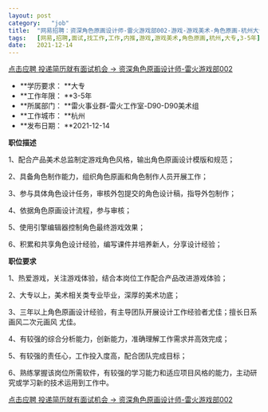 ```yaml
---
layout:	post
category:	"job"
title:	"网易招聘：资深角色原画设计师-雷火游戏部002-游戏-游戏美术-角色原画-杭州大专3-5年"
tags:	[网易,招聘,面试,找工作,工作,内推,游戏,游戏美术,角色原画,杭州,大专,3-5年]
date:	2021-12-14
---
```


[点击应聘 投递简历就有面试机会 ->  资深角色原画设计师-雷火游戏部002](http://mobile.bole.netease.com/bole/boleDetail?id=5110&employeeId=346f03c3cda5f04c&key=all)



- **学历要求： **大专
- **工作年限： **3-5年
- **所属部门： **雷火事业群-雷火工作室-D90-D90美术组
- **工作城市： **杭州
- **发布日期： **2021-12-14



**职位描述**

1、配合产品美术总监制定游戏角色风格，输出角色原画设计模版和规范；  

2、具备角色制作能力，组织角色原画和角色制作人员开展工作；  

3、参与具体角色设计任务，审核外包提交的角色设计稿，指导外包制作；  

4、依据角色原画设计流程，参与审核；  

5、使用引擎编辑器控制角色最终游戏效果；

6、积累和共享角色设计经验，编写课件并培养新人，分享设计经验；



**职位要求**

1、热爱游戏，关注游戏体验，结合本岗位工作配合产品改进游戏体验；  

2、大专以上，美术相关类专业毕业，深厚的美术功底；  

3、三年以上角色原画设计经验，有主导团队开展设计工作经验者尤佳；擅长日系画风二次元画风 尤佳。

4、有较强的综合分析能力，创新能力，准确理解工作需求并高效完成；  

5、有较强的责任心，工作投入度高，配合团队完成目标；  

6、熟练掌握该岗位所需软件，有较强的学习能力和适应项目风格的能力，主动研究或学习新的技术运用到工作中。



[点击应聘 投递简历就有面试机会 ->  资深角色原画设计师-雷火游戏部002](http://mobile.bole.netease.com/bole/boleDetail?id=5110&employeeId=346f03c3cda5f04c&key=all)